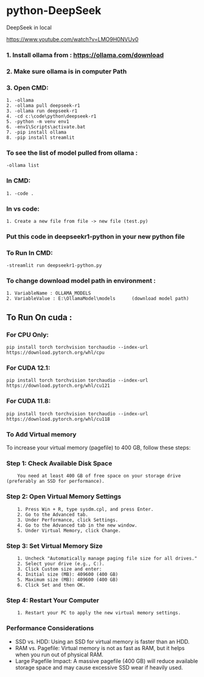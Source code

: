 # python-DeepSeek
DeepSeek in local

https://www.youtube.com/watch?v=LMO9H0NVUv0


### 1. Install ollama from : https://ollama.com/download
### 2. Make sure ollama is in computer Path
### 3. Open CMD:
	1. -ollama	
	2. -ollama pull deepseek-r1
	3. -ollama run deepseek-r1
	4. -cd c:\code\python\deepseek-r1
	5. -python -m venv env1
	6. -env1\Scripts\activate.bat
	7. -pip install ollama
	8. -pip install streamlit
	
	
### To see the list of model pulled from ollama :
	-ollama list
	
	
### In CMD:
	1. -code .
	
### In vs code:
	1. Create a new file from file -> new file (test.py)

### Put this code in deepseekr1-python in your new python file 

### To Run In CMD:
	-streamlit run deepseekr1-python.py



### To change download model path in environment :

	1. VariableName : OLLAMA_MODELS
	2. VariableValue : E:\OllamaModel\models      (download model path)



## To Run On cuda :
### For CPU Only:
	pip install torch torchvision torchaudio --index-url https://download.pytorch.org/whl/cpu
### For CUDA 12.1:
	pip install torch torchvision torchaudio --index-url https://download.pytorch.org/whl/cu121
### For CUDA 11.8:
	pip install torch torchvision torchaudio --index-url https://download.pytorch.org/whl/cu118



### To Add Virtual memory 

To increase your virtual memory (pagefile) to 400 GB, follow these steps:

### Step 1: Check Available Disk Space
		You need at least 400 GB of free space on your storage drive (preferably an SSD for performance).
### Step 2: Open Virtual Memory Settings
		1. Press Win + R, type sysdm.cpl, and press Enter.
		2. Go to the Advanced tab.
		3. Under Performance, click Settings.
		4. Go to the Advanced tab in the new window.
		5. Under Virtual Memory, click Change.
### Step 3: Set Virtual Memory Size
		1. Uncheck "Automatically manage paging file size for all drives."
		2. Select your drive (e.g., C:).
		3. Click Custom size and enter:
		4. Initial size (MB): 409600 (400 GB)
		5. Maximum size (MB): 409600 (400 GB)
		6. Click Set and then OK.
### Step 4: Restart Your Computer
		1. Restart your PC to apply the new virtual memory settings.
### Performance Considerations
- SSD vs. HDD: Using an SSD for virtual memory is faster than an HDD.
- RAM vs. Pagefile: Virtual memory is not as fast as RAM, but it helps when you run out of physical RAM.
- Large Pagefile Impact: A massive pagefile (400 GB) will reduce available storage space and may cause excessive SSD wear if heavily used.
